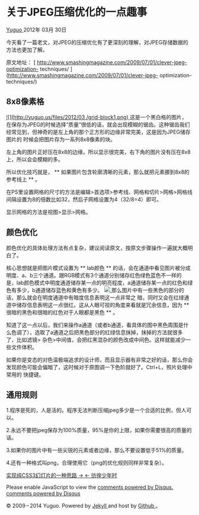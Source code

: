 #  关于JPEG压缩优化的一点趣事

[ Yuguo ](http://yuguo.us) 2012年 03月 30日

今天看了一篇老文，对JPEG的压缩优化有了更深刻的理解，对JPEG存储数据的方法也更加了解。

原文地址： [ http://www.smashingmagazine.com/2009/07/01/clever-jpeg-optimization-
techniques/ ](http://www.smashingmagazine.com/2009/07/01/clever-jpeg-
optimization-techniques/) <h2>8x8像素格</h2> [ ![](http://yuguo.us/files/2012/03
/grid-block1.png) ](http://yuguo.us/files/2012/03/grid-block1.png) 这是一个黑白格的图片，
在保存为JPEG的时候选择“质量”很低的话，就会出现模糊的锯齿。这种锯齿我们经常见到，但神奇的是左上角的那个正方形的边缘非常完美，这是因为JPEG储存图片的
时候会把图片存为一系列8x8像素的块。

左上角的图片正好压在8x8的边缘，所以显示很完美，右下角的图片没有压在8x8上，所以会会模糊的多。

所以优化技巧就是， ** 如果图片包含轮廓清晰的元素，那么就把元素挪到8x8的参考线上 ** 。

在PS里设置网格的尺寸的方法是编辑>首选项>参考线、网格和切片>网格>网格线间隔设置为8的倍数比如32，然后子网格设置为4（32/8=4）即可。

显示网格的方法是视图>显示>网格。

##  颜色优化

颜色优化的具体处理方法有点复杂，建议阅读原文，按原文步骤操作一遍就大概明白了。

核心思想就是把图片模式设置为 ** lab颜色 ** 的话，会在通道中看见图片被分成明度、a、b三个通道。跟RGB模式有3个通道分别储存红色绿色蓝色不一样的
是，lab颜色模式中明度通道储存某一点的明亮程度，a通道储存某一点的红色和绿色有多少，b通道储存蓝色和黄色有多少。 [
![](http://yuguo.us/files/2012/03/2.jpg)
](http://yuguo.us/files/2012/03/2.jpg) 那么图片中有一些黑色的部分的话，那么就会在明度通道中有暗度信息表明这一点非常之
暗，同时又会在红绿通道中储存信息表明这一点很红。这从人眼可视的角度来看就是冗余信息，因为 ** 很暗的黑色和很暗的红色对于人眼都是黑色 ** 。

知道了这一点以后，我们来操作a通道（或者b通道，看具体的图中黑色周围是什么色调了），选取了a通道之后把黑色部分的红绿信息抹掉，抹掉的方法就很多了，比如滤镜>
杂色>中间值，会把红黑混杂的颜色改成中间色。这样就能减少一些文件体积。

如果你是变态的对色温极端追求的设计师，而且显示器有非常之好的话，那么你会发现颜色可能会偏暗了，这时候对于原图调一下色阶就好了。Ctrl+L，照片处理中常用的
快捷键。

##  通用规则

1.程序是死的，人是活的。程序无法判断压缩jpeg多少是一个合适的比例，但人可以。

2.永远不要把jpeg保存为100%质量，95%是你的上限，如果你需要很高的质量的话。

3.如果你的图片中有一些尖锐的元素或者边缘，那么不要设置低于51%的质量。

4.还有一种格式叫png，合理使用它（png的优化规则同样非常复杂）。

[ 实现纯CSS3幻灯片的一种思路 → ](/weblog/responsive-css3-slider-without-javascript/) [ ←
彷徨少年时 ](/weblog/young/)

Please enable JavaScript to view the [ comments powered by Disqus.
](http://disqus.com/?ref_noscript) [ comments powered by  Disqus
](http://disqus.com)

© 2009 – 2014 Yuguo. Powered by [ Jekyll ](https://github.com/mojombo/jekyll)
and host by [ Github ](https://github.com/yuguo) 。

